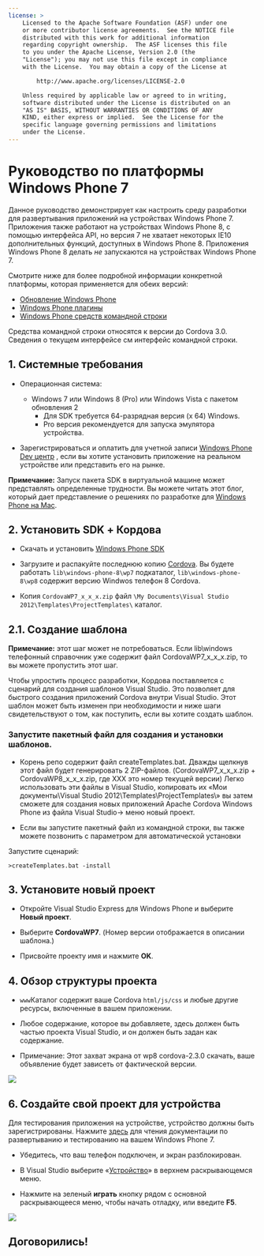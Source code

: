 ```yaml
---
license: >
    Licensed to the Apache Software Foundation (ASF) under one
    or more contributor license agreements.  See the NOTICE file
    distributed with this work for additional information
    regarding copyright ownership.  The ASF licenses this file
    to you under the Apache License, Version 2.0 (the
    "License"); you may not use this file except in compliance
    with the License.  You may obtain a copy of the License at

        http://www.apache.org/licenses/LICENSE-2.0

    Unless required by applicable law or agreed to in writing,
    software distributed under the License is distributed on an
    "AS IS" BASIS, WITHOUT WARRANTIES OR CONDITIONS OF ANY
    KIND, either express or implied.  See the License for the
    specific language governing permissions and limitations
    under the License.
---
```


# Руководство по платформы Windows Phone 7

Данное руководство демонстрирует как настроить среду разработки для развертывания приложений на устройствах Windows Phone 7. Приложения также работают на устройствах Windows Phone 8, с помощью интерфейса API, но версия 7 не хватает некоторых IE10 дополнительных функций, доступных в Windows Phone 8. Приложения Windows Phone 8 делать *не* запускаются на устройствах Windows Phone 7.

Смотрите ниже для более подробной информации конкретной платформы, которая применяется для обеих версий:

*   <a href="../wp8/upgrading.html">Обновление Windows Phone</a>
*   <a href="../wp8/plugin.html">Windows Phone плагины</a>
*   <a href="../wp8/tools.html">Windows Phone средств командной строки</a>

Средства командной строки относятся к версии до Cordova 3.0. Сведения о текущем интерфейсе см интерфейс командной строки.

## 1. Системные требования

*   Операционная система:
    
    *   Windows 7 или Windows 8 (Pro) или Windows Vista с пакетом обновления 2 
        *   Для SDK требуется 64-разрядная версия (x 64) Windows.
        *   Pro версия рекомендуется для запуска эмулятора устройства.

*   Зарегистрироваться и оплатить для учетной записи [Windows Phone Dev центр][1] , если вы хотите установить приложение на реальном устройстве или представить его на рынке.

 [1]: http://dev.windowsphone.com/en-us/publish

**Примечание:** Запуск пакета SDK в виртуальной машине может представлять определенные трудности. Вы можете читать этот блог, который дает представление о решениях по разработке для [Windows Phone на Mac][2].

 [2]: http://aka.ms/BuildaWP8apponaMac

## 2. Установить SDK + Кордова

*   Скачать и установить [Windows Phone SDK][3]

*   Загрузите и распакуйте последнюю копию [Cordova][4]. Вы будете работать `lib\windows-phone-8\wp7` подкаталог, `lib\windows-phone-8\wp8` содержит версию Windwos телефон 8 Cordova.

*   Копия `CordovaWP7_x_x_x.zip` файл `\My Documents\Visual Studio 2012\Templates\ProjectTemplates\` каталог.

 [3]: http://www.microsoft.com/download/en/details.aspx?displaylang=en&id=27570/
 [4]: http://phonegap.com/download

## 2.1. Создание шаблона

**Примечание:** этот шаг может не потребоваться. Если lib\windows телефонный справочник уже содержит файл CordovaWP7\_x\_x_x.zip, то вы можете пропустить этот шаг.

Чтобы упростить процесс разработки, Кордова поставляется с сценарий для создания шаблонов Visual Studio. Это позволяет для быстрого создания приложений Cordova внутри Visual Studio. Этот шаблон может быть изменен при необходимости и ниже шаги свидетельствуют о том, как поступить, если вы хотите создать шаблон.

### Запустите пакетный файл для создания и установки шаблонов.

*   Корень репо содержит файл createTemplates.bat. Дважды щелкнув этот файл будет генерировать 2 ZIP-файлов. (CordovaWP7\_x\_x\_x.zip + CordovaWP8\_x\_x\_x.zip, где ХХХ это номер текущей версии) Легко использовать эти файлы в Visual Studio, копировать их «Мои документы\Visual Studio 2012\Templates\ProjectTemplates\» вы затем сможете для создания новых приложений Apache Cordova Windows Phone из файла Visual Studio-> меню новый проект.

*   Если вы запустите пакетный файл из командной строки, вы также можете позвонить с параметром для автоматической установки

Запустите сценарий:

    >createTemplates.bat -install
    

## 3. Установите новый проект

*   Откройте Visual Studio Express для Windows Phone и выберите **Новый проект**.

*   Выберите **CordovaWP7**. (Номер версии отображается в описании шаблона.)

*   Присвойте проекту имя и нажмите **OK**.

## 4. Обзор структуры проекта

*   `www`Каталог содержит ваше Cordova `html/js/css` и любые другие ресурсы, включенные в вашем приложении.

*   Любое содержание, которое вы добавляете, здесь должен быть частью проекта Visual Studio, и он должен быть задан как содержание.

*   Примечание: Этот захват экрана от wp8 cordova-2.3.0 скачать, ваше объявление будет зависеть от фактической версии.

![][5]

 [5]: img/guide/platforms/wp8/projectStructure.png

## 6. Создайте свой проект для устройства

Для тестирования приложения на устройстве, устройство должны быть зарегистрированы. Нажмите [здесь][6] для чтения документации по развертыванию и тестированию на вашем Windows Phone 7.

 [6]: http://msdn.microsoft.com/en-us/library/windowsphone/develop/ff402565(v=vs.105).aspx

*   Убедитесь, что ваш телефон подключен, и экран разблокирован.

*   В Visual Studio выберите «<a href="../../../cordova/device/device.html">Устройство</a>» в верхнем раскрывающемся меню.

*   Нажмите на зеленый **играть** кнопку рядом с основной раскрывающееся меню, чтобы начать отладку, или введите **F5**.

![][7]

 [7]: img/guide/platforms/wp7/wpd.png

## Договорились!